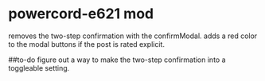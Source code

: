 # powercord-e621 mod
removes the two-step confirmation with the confirmModal. adds a red color to the modal buttons if the post is rated explicit.

##to-do
figure out a way to make the two-step confirmation into a toggleable setting.
